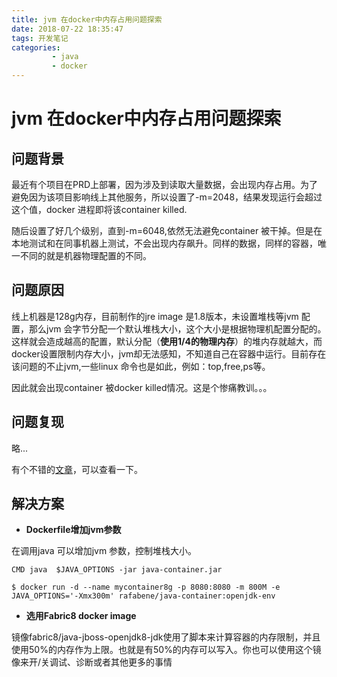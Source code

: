 ```yaml
---
title: jvm 在docker中内存占用问题探索
date: 2018-07-22 18:35:47
tags: 开发笔记
categories:
         - java
         - docker
---
```

# jvm 在docker中内存占用问题探索

## 问题背景

最近有个项目在PRD上部署，因为涉及到读取大量数据，会出现内存占用。为了避免因为该项目影响线上其他服务，所以设置了-m=2048，结果发现运行会超过这个值，docker 进程即将该container killed. 

随后设置了好几个级别，直到-m=6048,依然无法避免container 被干掉。但是在本地测试和在同事机器上测试，不会出现内存飙升。同样的数据，同样的容器，唯一不同的就是机器物理配置的不同。


## 问题原因

线上机器是128g内存，目前制作的jre image 是1.8版本，未设置堆栈等jvm 配置，那么jvm 会字节分配一个默认堆栈大小，这个大小是根据物理机配置分配的。这样就会造成越高的配置，默认分配（**使用1/4的物理内存**）的堆内存就越大，而docker设置限制内存大小，jvm却无法感知，不知道自己在容器中运行。目前存在该问题的不止jvm,一些linux 命令也是如此，例如：top,free,ps等。

因此就会出现container 被docker killed情况。这是个惨痛教训。。。


## 问题复现

略...

有个不错的[文章](http://www.linux-ren.org/thread/89699.html)，可以查看一下。

## 解决方案

- **Dockerfile增加jvm参数**

在调用java 可以增加jvm 参数，控制堆栈大小。
```
CMD java  $JAVA_OPTIONS -jar java-container.jar
```

```
$ docker run -d --name mycontainer8g -p 8080:8080 -m 800M -e JAVA_OPTIONS='-Xmx300m' rafabene/java-container:openjdk-env
```
- **选用Fabric8 docker image**

镜像fabric8/java-jboss-openjdk8-jdk使用了脚本来计算容器的内存限制，并且使用50%的内存作为上限。也就是有50%的内存可以写入。你也可以使用这个镜像来开/关调试、诊断或者其他更多的事情
